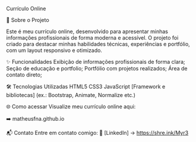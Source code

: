Currículo Online

📝 Sobre o Projeto

Este é meu currículo online, desenvolvido para apresentar minhas informações profissionais de forma moderna e acessível. 
O projeto foi criado para destacar minhas habilidades técnicas, experiências e portfólio, com um layout responsivo e otimizado.


✨ Funcionalidades
Exibição de informações profissionais de forma clara;
Seção de educação e portfolio;
Portfólio com projetos realizados;
Área de contato direto;


🛠️ Tecnologias Utilizadas
HTML5
CSS3
JavaScript
[Framework e bibliotecas] (ex.: Bootstrap, Animate, Normalize etc.)


🌐 Como acessar
Visualize meu currículo online aqui:

➡️ matheusfna.github.io

📬 Contato
Entre em contato comigo:
🔗 [LinkedIn] -> https://shre.ink/Myr3
